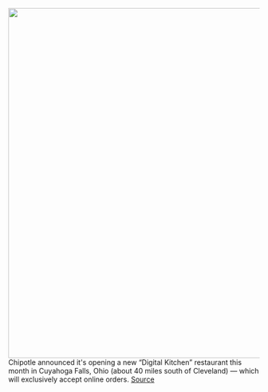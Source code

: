 <img src='https://cdn.vox-cdn.com/thumbor/zxIzzg2eeNYrsB6SgziI7dYpDUI=/0x0:2699x2024/1200x800/filters:focal(1135x797:1565x1227)/cdn.vox-cdn.com/uploads/chorus_image/image/70287027/Chipotle2_1639602514933_HR.0.jpg' width='700px' /><br/>
Chipotle announced it's opening a new “Digital Kitchen” restaurant this month in Cuyahoga Falls, Ohio (about 40 miles south of Cleveland) — which will exclusively accept online orders.
<a href='https://www.theverge.com/2021/12/17/22840498/chipotle-digital-kitchen-app-delivery-only-ohio'> Source <a/>